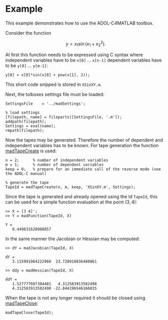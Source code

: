 Example
=======

This example demonstrates how to use the ADOL-C4MATLAB toolbox.

Consider the function

```math
y = x_1 \sin(x_1 + x_2^2).
```

At first this function needs to be expressed using C syntax where independent variables have to be `x[0]` ... `x[n-1]` dependent variables have to be `y[0]` ... `y[m-1]`:

    y[0] = x[0]*sin(x[0] + pow(x[1], 2));

This short code snipped is stored in `XSinXY.m`.

Next, the tolboxes settings file must be loaded:

    SettingsFile    = '../madSettings';
        
    % load settings
    [filepath, name] = fileparts([SettingsFile, '.m']);
    addpath(filepath);
    Settings = eval(name);
    rmpath(filepath);

Now the tapes may be generated. Therefore the number of dependent and independent variables has to be known. For tape generation the function [madTapeCreate](taping.md#madTapeCreate) is used:

    n = 2;      % number of independent variables
    m = 1;      % number of dependent variables
    keep = 0;   % prepare for an immediate call of the reverse mode (see the ADOL-C manual)

    % generate the tape
    TapeId = madTapeCreate(n, m, keep, 'XSinXY.m', Settings);

Since the tape is generated and already opened using the Id `TapeId`, this can be used for a simple function evaluation at the point $`(3, 4)`$:

    >> X = [3 4]';
    >> Y = madFunction(TapeId, X)

    Y =
       0.449631628988857

In the same manner the Jacobian or Hessian may be computed:

    >> dY = madJacobian(TapeId, X)

    dY = 
       3.115991064222960  23.728910836480061

    >> ddy = madHessian(TapeId, X)

    ddY = 
       1.527777607384481   4.312583913582498
       4.312583913582498 -22.844196546166835

When the tape is not any longer required it should be closed using [madTapeClose](taping.md#madTapeClose):

    madTapeClose(TapeId);